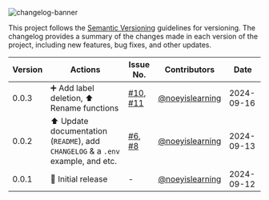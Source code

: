 ![changelog-banner](https://i.imgur.com/Kl4I1do.png)

This project follows the [Semantic Versioning](https://semver.org/) guidelines for versioning. The changelog provides a summary of the changes made in each version of the project, including new features, bug fixes, and other updates.

<div align='center'>

| Version | Actions                                                                          | Issue No.                                                                                                                          | Contributors                                 | Date       |
| ------- | -------------------------------------------------------------------------------- | ---------------------------------------------------------------------------------------------------------------------------------- | -------------------------------------------- | ---------- |
| 0.0.3   | ➕ Add label deletion, ⬆️ Rename functions                                       | [#10](https://github.com/noeyislearning/label-manager/issues/10), [#11](https://github.com/noeyislearning/label-manager/issues/11) | [@noeyislearning](github.com/noeyislearning) | 2024-09-16 |
| 0.0.2   | ⬆️ Update documentation (`README`), add `CHANGELOG` & a `.env` example, and etc. | [#6](https://github.com/noeyislearning/label-manager/issues/6), [#8](https://github.com/noeyislearning/label-manager/issues/8)     | [@noeyislearning](github.com/noeyislearning) | 2024-09-13 |
| 0.0.1   | 🔨 Initial release                                                               | -                                                                                                                                  | [@noeyislearning](github.com/noeyislearning) | 2024-09-12 |

</div>
